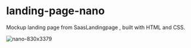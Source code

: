 # landing-page-nano

Mockup landing page from SaasLandingpage , built with HTML and CSS.

![nano-830x3379](https://user-images.githubusercontent.com/108278982/201703357-f6d9fc98-20d2-487c-bde5-9782ac0a770c.png)